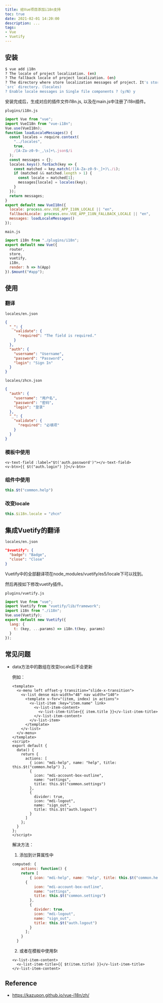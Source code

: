 ```yaml
---
title: 给Vue项目添加i18n支持
toc: true
date: 2021-02-01 14:20:00
description: ...
tags:
- Vue
- Vuetify
---
```


## 安装

```bash
$ vue add i18n
? The locale of project localization. (en) 
? The fallback locale of project localization. (en) 
? The directory where store localization messages of project. It's stored under 
`src` directory. (locales) 
? Enable locale messages in Single file components ? (y/N) y
```

安装完成后，生成对应的插件文件i18n.js, 以及在main.js中注册了i18n插件。

`plugins/i18n.js`

```js
import Vue from "vue";
import VueI18n from "vue-i18n";
Vue.use(VueI18n);
function loadLocaleMessages() {
  const locales = require.context(
    "../locales",
    true,
    /[A-Za-z0-9-_,\s]+\.json$/i
  );
  const messages = {};
  locales.keys().forEach(key => {
    const matched = key.match(/([A-Za-z0-9-_]+)\./i);
    if (matched && matched.length > 1) {
      const locale = matched[1];
      messages[locale] = locales(key);
    }
  });
  return messages;
}
export default new VueI18n({
  locale: process.env.VUE_APP_I18N_LOCALE || "en",
  fallbackLocale: process.env.VUE_APP_I18N_FALLBACK_LOCALE || "en",
  messages: loadLocaleMessages()
});
```

`main.js`

```js
import i18n from "./plugins/i18n";
export default new Vue({
  router,
  store,
  vuetify,
  i18n,
  render: h => h(App)
}).$mount("#app");
```

## 使用

### 翻译

`locales/en.json`

```json
{
  "_": {
    "validate": {
      "required": "The field is required."
    }
  },
  "auth": {
    "username": "Username",
    "password": "Password",
    "login": "Sign In"
  }
}
```

`locales/zhcn.json`

```json
{
  "auth": {
    "username": "用户名",
    "password": "密码",
    "login": "登录"
  },
  "_": {
    "validate": {
      "required": "必填项"
    }
  }
}
```

### 模板中使用

```vue
<v-text-field :label="$t('auth.password')"></v-text-field>
<v-btn>{{ $t("auth.login") }}</v-btn>
```

### 组件中使用

```js
this.$t("common.help")
```

### 改变locale

```js
this.$i18n.locale = "zhcn"
```

## 集成Vuetify的翻译

`locales/en.json`

```json
"$vuetify": {
  "badge": "Badge",
  "close": "Close"
}
```

Vuetify中的全部翻译项在node_modules/vuetify/es5/locale下可以找到。

然后再按如下修改vuetify插件。

`plugins/vuetify.js`

```js
import Vue from "vue";
import Vuetify from "vuetify/lib/framework";
import i18n from "./i18n";
Vue.use(Vuetify);
export default new Vuetify({
  lang: {
    t: (key, ...params) => i18n.t(key, params)
  }
});
```

## 常见问题

- data方法中的数组在改变locale后不会更新

  例如：

  ```vue
  <template>
    <v-menu left offset-y transition="slide-x-transition">
      <v-list dense min-width="48" nav width="140">
        <template v-for="(item, index) in actions">
          <v-list-item :key="item.name" link>
            <v-list-item-content>
              <v-list-item-title>{{ item.title }}</v-list-item-title>
            </v-list-item-content>
          </v-list-item>
        </template>
      </v-list>
    </v-menu>
  </template>
  <script>
  export default {
    data() {
      return {
        actions: [
          { icon: "mdi-help", name: "help", title: this.$t("common.help") },
          {
            icon: "mdi-account-box-outline",
            name: "settings",
            title: this.$t("common.settings")
          },
          {
            divider: true,
            icon: "mdi-logout",
            name: "sign_out",
            title: this.$t("auth.logout")
          }
        ]
      };
    }
  };
  </script>
  ```
  
  解决方法：
  
  1. 添加到计算属性中
  
    ```js
  computed: {
        actions: function() {
        return [
            { icon: "mdi-help", name: "help", title: this.$t("common.help") },
          {
              icon: "mdi-account-box-outline",
              name: "settings",
              title: this.$t("common.settings")
            },
            {
              divider: true,
              icon: "mdi-logout",
              name: "sign_out",
              title: this.$t("auth.logout")
            }
          ];
        }
      }
    ```
  
  2. 或者在模板中使用$t
  
    ```vue
    <v-list-item-content>
      <v-list-item-title>{{ $t(item.title) }}</v-list-item-title>
  </v-list-item-content> 
    ```

## Reference

- https://kazupon.github.io/vue-i18n/zh/

